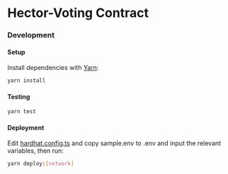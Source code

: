 # Hector-Voting Contract

### Development

#### Setup

Install dependencies with [Yarn](https://yarnpkg.com/en/):

```bash
yarn install
```

#### Testing

```bash
yarn test
```

#### Deployment

Edit [hardhat.config.ts](hardhat.config.ts) and copy sample.env to .env and input the relevant variables, then run:

```bash
yarn deploy:[network]
```